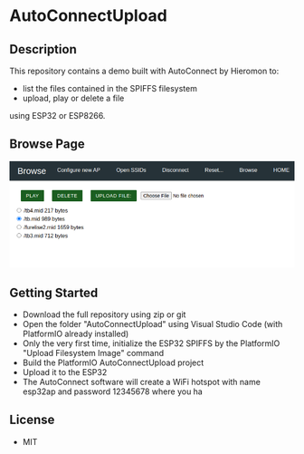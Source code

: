 # AutoConnectUpload
 
## Description

This repository contains a demo built with AutoConnect by Hieromon to:

* list the files contained in the SPIFFS filesystem
* upload, play or delete a file
 
using ESP32 or ESP8266.

## Browse Page

![block diagram](docs/BrowsePage.png)

## Getting Started

* Download the full repository using zip or git
* Open the folder "AutoConnectUpload" using Visual Studio Code (with PlatformIO already installed)
* Only the very first time, initialize the ESP32 SPIFFS by the PlatformIO "Upload Filesystem Image" command
* Build the PlatformIO AutoConnectUpload project
* Upload it to the ESP32
* The AutoConnect software will create a WiFi hotspot with name esp32ap and password 12345678 where you ha 

## License

* MIT
